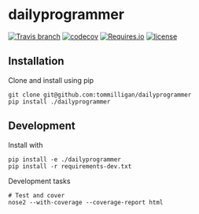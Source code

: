 # dailyprogrammer

[![Travis branch](https://img.shields.io/travis/tommilligan/dailyprogrammer/develop.svg)](https://travis-ci.org/tommilligan/dailyprogrammer)
[![codecov](https://codecov.io/gh/tommilligan/dailyprogrammer/branch/develop/graph/badge.svg)](https://codecov.io/gh/tommilligan/dailyprogrammer)
[![Requires.io](https://img.shields.io/requires/github/tommilligan/dailyprogrammer.svg)](https://requires.io/github/tommilligan/dailyprogrammer/requirements/?branch=master)
[![license](https://img.shields.io/github/license/tommilligan/dailyprogrammer.svg)]()


## Installation

Clone and install using pip
```
git clone git@github.com:tommilligan/dailyprogrammer
pip install ./dailyprogrammer
```

## Development

Install with
```
pip install -e ./dailyprogrammer
pip install -r requirements-dev.txt
```

Development tasks
```
# Test and cover
nose2 --with-coverage --coverage-report html
```
